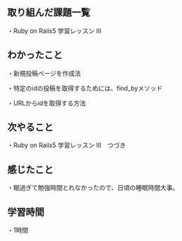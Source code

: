 ## 取り組んだ課題一覧
・Ruby on Rails5 学習レッスン III
## わかったこと
・新規投稿ページを作成法

・特定のidの投稿を取得するためには、find_byメソッド

・URLからidを取得する方法
## 次やること
・Ruby on Rails5 学習レッスン III　つづき
## 感じたこと
・眠過ぎて勉強時間とれなかったので、日頃の睡眠時間大事。
## 学習時間
・1時間